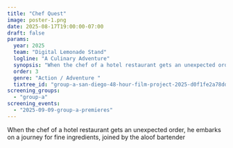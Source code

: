 ```yaml
---
title: "Chef Quest"
image: poster-1.png
date: 2025-08-17T19:00:00-07:00
draft: false
params:
  year: 2025
  team: "Digital Lemonade Stand"
  logline: "A Culinary Adventure"
  synopsis: "When the chef of a hotel restaurant gets an unexpected order, he embarks on a journey for fine ingredients, joined by the aloof bartender"
  order: 3
  genre: "Action / Adventure "
  tixtree_id: "group-a-san-diego-48-hour-film-project-2025-d0f1fe2a78dd"
screening_groups:
  - "group-a"
screening_events:
  - "2025-09-09-group-a-premieres"
---
```


When the chef of a hotel restaurant gets an unexpected order, he embarks on a journey for fine ingredients, joined by the aloof bartender
